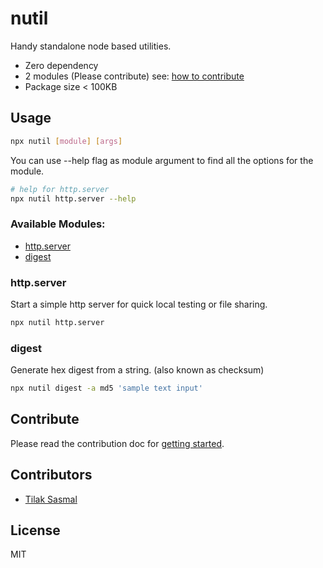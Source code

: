 # nutil
Handy standalone node based utilities.
- Zero dependency
- 2 modules (Please contribute) see: [how to contribute](./contribute.md)
- Package size < 100KB

## Usage
```bash
npx nutil [module] [args]
```
You can use --help flag as module argument to find all the options for the module.

```bash
# help for http.server
npx nutil http.server --help
```

### Available Modules:
- [http.server](#httpserver)
- [digest](#digest)

### http.server
Start a simple http server for quick local testing or file sharing.

```bash
npx nutil http.server
```

### digest
Generate hex digest from a string. (also known as checksum)

```bash
npx nutil digest -a md5 'sample text input'
```

## Contribute
Please read the contribution doc for [getting started](./contribute.md).

## Contributors
- [Tilak Sasmal](https://github.com/Tilak999/)

## License
MIT
